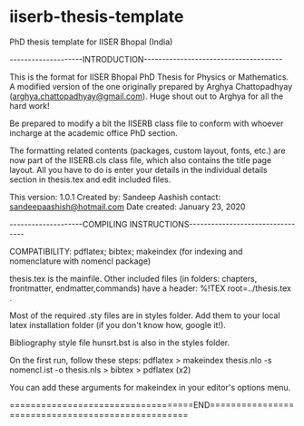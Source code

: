 # iiserb-thesis-template
PhD thesis template for IISER Bhopal (India)

--------------------INTRODUCTION--------------------------------------

This is the format for IISER Bhopal PhD Thesis for Physics or Mathematics.
A modified version of the one originally prepared by Arghya Chattopadhyay (arghya.chattopadhyay@gmail.com). Huge shout out to Arghya for all the hard work!

Be prepared to modify a bit the IISERB class file to conform with whoever incharge at the academic office PhD section. 

The formatting related contents (packages, custom layout, fonts, etc.) are now part of the IISERB.cls class file, which also contains the title page layout. 
All you have to do is enter your details in the individual details section in thesis.tex and edit included files. 

This version: 1.0.1 
Created by: Sandeep Aashish 
contact: sandeepaashish@hotmail.com
Date created: January 23, 2020

--------------------COMPILING INSTRUCTIONS---------------------------------

COMPATIBILITY: pdflatex; bibtex; makeindex (for indexing and nomenclature with nomencl package)

thesis.tex is the mainfile. Other included files (in folders: chapters, frontmatter, endmatter,commands) have a header: %!TEX root=../thesis.tex .

Most of the required .sty files are in styles folder. Add them to your local latex installation folder (if you don't know how, google it!). 

Bibliography style file hunsrt.bst is also in the styles folder.

On the first run, follow these steps:
pdflatex > makeindex thesis.nlo -s nomencl.ist -o thesis.nls > bibtex > pdflatex (x2)

You can add these arguments for makeindex in your editor's options menu.

===================================END==================================================
